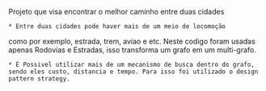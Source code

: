 Projeto que visa encontrar o melhor caminho entre duas cidades

	* Entre duas cidades pode haver mais de um meio de locomoção
como por exemplo, estrada, trem, aviao e etc.
	Neste codigo foram usadas apenas Rodovias e Estradas, isso transforma um grafo em um multi-grafo.
	
	* É Possivel utilizar mais de um mecanismo de busca dentro do grafo, sendo eles custo, distancia e tempo. Para isso foi utilizado o design pattern strategy.
